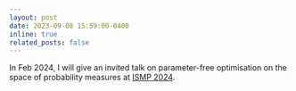 ```yaml
---
layout: post
date: 2023-09-08 15:59:00-0400
inline: true
related_posts: false
---
```


In Feb 2024, I will give an invited talk on parameter-free optimisation on the space of probability measures at [ISMP 2024](https://ismp2024.gerad.ca/).
